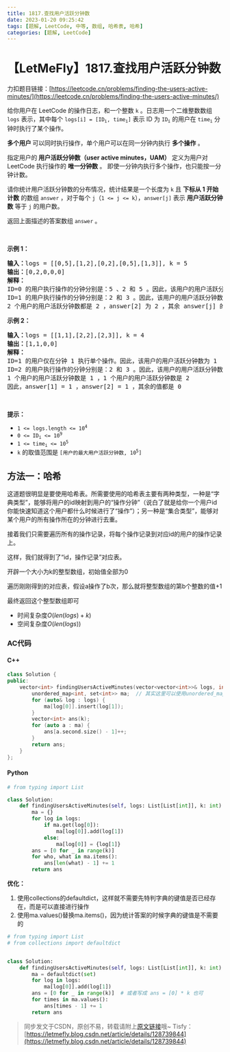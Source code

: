 ```yaml
---
title: 1817.查找用户活跃分钟数
date: 2023-01-20 09:25:42
tags: [题解, LeetCode, 中等, 数组, 哈希表, 哈希]
categories: [题解, LeetCode]
---
```


# 【LetMeFly】1817.查找用户活跃分钟数

力扣题目链接：[https://leetcode.cn/problems/finding-the-users-active-minutes/](https://leetcode.cn/problems/finding-the-users-active-minutes/)

<p>给你用户在 LeetCode 的操作日志，和一个整数 <code>k</code> 。日志用一个二维整数数组 <code>logs</code> 表示，其中每个 <code>logs[i] = [ID<sub>i</sub>, time<sub>i</sub>]</code> 表示 ID 为 <code>ID<sub>i</sub></code> 的用户在 <code>time<sub>i</sub></code> 分钟时执行了某个操作。</p>

<p><strong>多个用户 </strong>可以同时执行操作，单个用户可以在同一分钟内执行 <strong>多个操作</strong> 。</p>

<p>指定用户的<strong> 用户活跃分钟数（user active minutes，UAM）</strong> 定义为用户对 LeetCode 执行操作的 <strong>唯一分钟数</strong> 。 即使一分钟内执行多个操作，也只能按一分钟计数。</p>

<p>请你统计用户活跃分钟数的分布情况，统计结果是一个长度为 <code>k</code> 且 <strong>下标从 1 开始计数</strong> 的数组 <code>answer</code> ，对于每个 <code>j</code>（<code>1 <= j <= k</code>），<code>answer[j]</code> 表示 <strong>用户活跃分钟数</strong> 等于 <code>j</code> 的用户数。</p>

<p>返回上面描述的答案数组<i> </i><code>answer</code><i> </i>。</p>

<p> </p>

<p><strong>示例 1：</strong></p>

<pre>
<strong>输入：</strong>logs = [[0,5],[1,2],[0,2],[0,5],[1,3]], k = 5
<strong>输出：</strong>[0,2,0,0,0]
<strong>解释：</strong>
ID=0 的用户执行操作的分钟分别是：5 、2 和 5 。因此，该用户的用户活跃分钟数为 2（分钟 5 只计数一次）
ID=1 的用户执行操作的分钟分别是：2 和 3 。因此，该用户的用户活跃分钟数为 2
2 个用户的用户活跃分钟数都是 2 ，answer[2] 为 2 ，其余 answer[j] 的值都是 0
</pre>

<p><strong>示例 2：</strong></p>

<pre>
<strong>输入：</strong>logs = [[1,1],[2,2],[2,3]], k = 4
<strong>输出：</strong>[1,1,0,0]
<strong>解释：</strong>
ID=1 的用户仅在分钟 1 执行单个操作。因此，该用户的用户活跃分钟数为 1
ID=2 的用户执行操作的分钟分别是：2 和 3 。因此，该用户的用户活跃分钟数为 2
1 个用户的用户活跃分钟数是 1 ，1 个用户的用户活跃分钟数是 2 
因此，answer[1] = 1 ，answer[2] = 1 ，其余的值都是 0
</pre>

<p> </p>

<p><strong>提示：</strong></p>

<ul>
	<li><code>1 <= logs.length <= 10<sup>4</sup></code></li>
	<li><code>0 <= ID<sub>i</sub> <= 10<sup>9</sup></code></li>
	<li><code>1 <= time<sub>i</sub> <= 10<sup>5</sup></code></li>
	<li><code>k</code> 的取值范围是 <code>[用户的最大用户活跃分钟数, 10<sup>5</sup>]</code></li>
</ul>


    
## 方法一：哈希

这道题很明显是要使用哈希表。所需要使用的哈希表主要有两种类型，一种是“字典类型”，能够将用户的id映射到用户的“操作分钟”（说白了就是给你一个用户id你能快速知道这个用户都什么时候进行了“操作”）；另一种是“集合类型”，能够对某个用户的所有操作所在的分钟进行去重。

接着我们只需要遍历所有的操作记录，将每个操作记录到对应id的用户的操作记录上。

这样，我们就得到了“id，操作记录”对应表。

开辟一个大小为k的整型数组，初始值全部为0

遍历刚刚得到的对应表，假设a操作了b次，那么就将整型数组的第b个整数的值+1

最终返回这个整型数组即可

+ 时间复杂度$O(len(logs) + k)$
+ 空间复杂度$O(len(logs))$

### AC代码

#### C++

```cpp
class Solution {
public:
    vector<int> findingUsersActiveMinutes(vector<vector<int>>& logs, int k) {
        unordered_map<int, set<int>> ma;  // 其实这里可以使用unordered_map<int, unordered_set<int>>
        for (auto& log : logs) {
            ma[log[0]].insert(log[1]);
        }
        vector<int> ans(k);
        for (auto a : ma) {
            ans[a.second.size() - 1]++;
        }
        return ans;
    }
};
```

#### Python

```python
# from typing import List

class Solution:
    def findingUsersActiveMinutes(self, logs: List[List[int]], k: int) -> List[int]:
        ma = {}
        for log in logs:
            if ma.get(log[0]):
                ma[log[0]].add(log[1])
            else:
                ma[log[0]] = {log[1]}
        ans = [0 for _ in range(k)]
        for who, what in ma.items():
            ans[len(what) - 1] += 1
        return ans
```

**优化：**

1. 使用collections的defaultdict，这样就不需要先特判字典的键值是否已经存在，而是可以直接进行操作
2. 使用ma.values()替换ma.items()，因为统计答案的时候字典的键值是不需要的

```python
# from typing import List
# from collections import defaultdict


class Solution:
    def findingUsersActiveMinutes(self, logs: List[List[int]], k: int) -> List[int]:
        ma = defaultdict(set)
        for log in logs:
            ma[log[0]].add(log[1])
        ans = [0 for _ in range(k)]  # 或者写成 ans = [0] * k 也可
        for times in ma.values():
            ans[times - 1] += 1
        return ans
```

> 同步发文于CSDN，原创不易，转载请附上[原文链接](https://blog.letmefly.xyz/2023/01/20/LeetCode%201817.%E6%9F%A5%E6%89%BE%E7%94%A8%E6%88%B7%E6%B4%BB%E8%B7%83%E5%88%86%E9%92%9F%E6%95%B0/)哦~
> Tisfy：[https://letmefly.blog.csdn.net/article/details/128739844](https://letmefly.blog.csdn.net/article/details/128739844)
